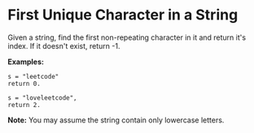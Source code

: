 # First Unique Character in a String

Given a string, find the first non-repeating character in it and return it's index. If it doesn't exist, return -1.

**Examples:**

```pseudo
s = "leetcode"
return 0.

s = "loveleetcode",
return 2.
```

**Note:** You may assume the string contain only lowercase letters.
